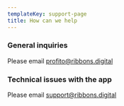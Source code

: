 ```yaml
---
templateKey: support-page
title: How can we help
---
```

### General inquiries

Please email profito@ribbons.digital

### Technical issues with the app

Please email support@ribbons.digital
